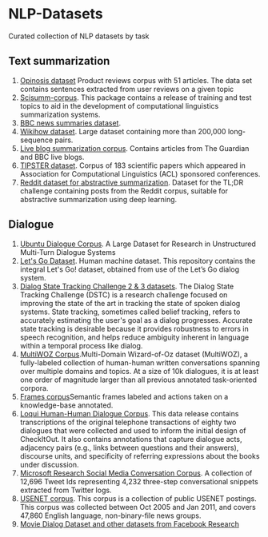 # NLP-Datasets
Curated collection of NLP datasets by task

## Text summarization

1. [Opinosis dataset](https://github.com/kavgan/opinosis) Product reviews corpus with 51 articles. The data set contains sentences extracted from user reviews on a given topic
2. [Scisumm-corpus](https://github.com/WING-NUS/scisumm-corpus). This package contains a release of training and test topics to aid in the development of computational linguistics summarization systems.
3. [BBC news summaries dataset](https://www.kaggle.com/pariza/bbc-news-summary/data). 
4. [Wikihow dataset](https://github.com/mahnazkoupaee/WikiHow-Dataset). Large dataset containing more than 200,000 long-sequence pairs.
5. [Live blog summarization corpus](https://github.com/UKPLab/lrec2018-live-blog-corpus). Contains articles from The Guardian and BBC live blogs.
6. [TIPSTER dataset](https://www-nlpir.nist.gov/related_projects/tipster_summac/cmp_lg.html). Corpus of 183 scientific papers which appeared in Association for Computational Linguistics (ACL) sponsored conferences.
7. [Reddit dataset for abstractive summarization](https://zenodo.org/record/1168855#.XPWC5tNKihc). Dataset for the TL;DR challenge containing posts from the Reddit corpus, suitable for abstractive summarization using deep learning.

## Dialogue 

1. [Ubuntu Dialogue Corpus](https://github.com/rkadlec/ubuntu-ranking-dataset-creator). A Large Dataset for Research in Unstructured Multi-Turn Dialogue Systems
2. [Let's Go Dataset](https://github.com/DialRC/LetsGoDataset). Human machine dataset. This repository contains the integral Let's Go! dataset, obtained from use of the Let’s Go dialog system.
3. [Dialog State Tracking Challenge 2 & 3 datasets](http://camdial.org/~mh521/dstc/). The Dialog State Tracking Challenge (DSTC) is a research challenge focused on improving the state of the art in tracking the state of spoken dialog systems. State tracking, sometimes called belief tracking, refers to accurately estimating the user's goal as a dialog progresses. Accurate state tracking is desirable because it provides robustness to errors in speech recognition, and helps reduce ambiguity inherent in language within a temporal process like dialog.
4. [MultiWOZ Corpus](http://dialogue.mi.eng.cam.ac.uk/index.php/corpus/).Multi-Domain Wizard-of-Oz dataset (MultiWOZ), a fully-labeled collection of human-human written conversations spanning over multiple domains and topics. At a size of 10k dialogues, it is at least one order of magnitude larger than all previous annotated task-oriented corpora.
5. [Frames corpus](https://datasets.maluuba.com/Frames/dl)Semantic frames labeled and actions taken on a knowledge-base annotated.
6. [Loqui Human-Human Dialogue Corpus](https://academiccommons.columbia.edu/doi/10.7916/D82R3PW9). This data release contains transcriptions of the original telephone transactions of eighty two dialogues that were collected and used to inform the initial design of CheckItOut. It also contains annotations that capture dialogue acts, adjacency pairs (e.g., links between questions and their answers), discourse units, and specificity of referring expressions about the books under discussion.
7. [Microsoft Research Social Media Conversation Corpus](https://www.microsoft.com/en-us/download/details.aspx?id=52375). A collection of 12,696 Tweet Ids representing 4,232 three-step conversational snippets extracted from Twitter logs.
8. [USENET corpus](http://www.psych.ualberta.ca/~westburylab/downloads/usenetcorpus.download.html). This corpus is a collection of public USENET postings. This corpus was collected between Oct 2005 and Jan 2011, and covers 47,860 English language, non-binary-file news groups.
9. [Movie Dialog Dataset and other datasets from Facebook Research](https://research.fb.com/downloads/babi/)

